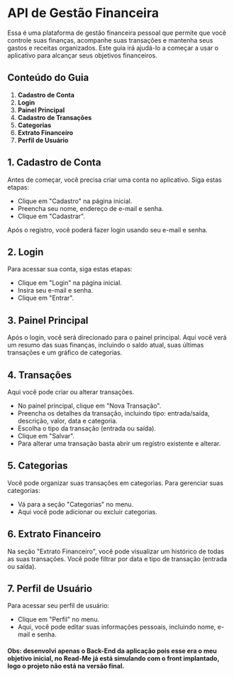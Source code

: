 # API de Gestão Financeira

Essa é uma plataforma de gestão financeira pessoal que permite que você controle suas finanças, acompanhe suas transações e mantenha seus gastos e receitas organizados. Este guia irá ajudá-lo a começar a usar o aplicativo para alcançar seus objetivos financeiros.

## Conteúdo do Guia

1. **Cadastro de Conta**
2. **Login**
3. **Painel Principal**
4. **Cadastro de Transações**
5. **Categorias**
6. **Extrato Financeiro**
7. **Perfil de Usuário**

## 1. Cadastro de Conta

Antes de começar, você precisa criar uma conta no aplicativo. Siga estas etapas:

- Clique em "Cadastro" na página inicial.
- Preencha seu nome, endereço de e-mail e senha.
- Clique em "Cadastrar".

Após o registro, você poderá fazer login usando seu e-mail e senha.

## 2. Login

Para acessar sua conta, siga estas etapas:

- Clique em "Login" na página inicial.
- Insira seu e-mail e senha.
- Clique em "Entrar".

## 3. Painel Principal

Após o login, você será direcionado para o painel principal. Aqui você verá um resumo das suas finanças, incluindo o saldo atual, suas últimas transações e um gráfico de categorias.

## 4. Transações

Aqui você pode criar ou alterar transações.

- No painel principal, clique em "Nova Transação".
- Preencha os detalhes da transação, incluindo tipo: entrada/saída, descrição, valor, data e categoria.
- Escolha o tipo da transação (entrada ou saída).
- Clique em "Salvar".
- Para alterar uma transação basta abrir um registro existente e alterar.
  

## 5. Categorias

Você pode organizar suas transações em categorias. Para gerenciar suas categorias:

- Vá para a seção "Categorias" no menu.
- Aqui você pode adicionar ou excluir categorias.

## 6. Extrato Financeiro

Na seção "Extrato Financeiro", você pode visualizar um histórico de todas as suas transações. Você pode filtrar por data e tipo de transação (entrada ou saída).

## 7. Perfil de Usuário

Para acessar seu perfil de usuário:

- Clique em "Perfil" no menu.
- Aqui, você pode editar suas informações pessoais, incluindo nome, e-mail e senha.


#### Obs: desenvolvi apenas o Back-End da aplicação pois esse era o meu objetivo inicial, no Read-Me já está simulando com o front implantado, logo o projeto não está na versão final.
